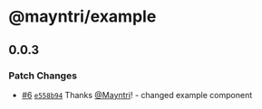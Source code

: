# @mayntri/example

## 0.0.3

### Patch Changes

- [#6](https://github.com/Mayntri/packages-template/pull/6) [`e558b94`](https://github.com/Mayntri/packages-template/commit/e558b94cba426a17c88da0a932a8dd00200e3a22) Thanks [@Mayntri](https://github.com/Mayntri)! - changed example component
